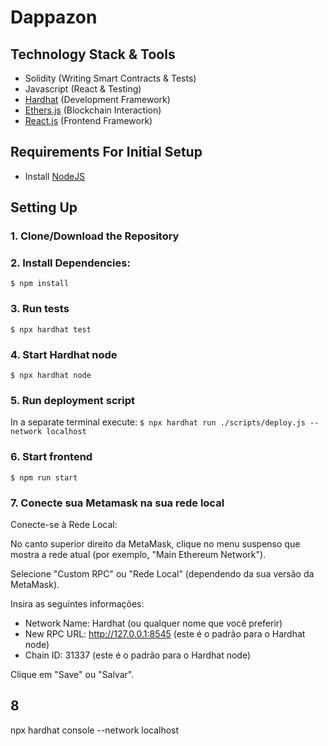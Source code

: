 # Dappazon

## Technology Stack & Tools

- Solidity (Writing Smart Contracts & Tests)
- Javascript (React & Testing)
- [Hardhat](https://hardhat.org/) (Development Framework)
- [Ethers.js](https://docs.ethers.io/v5/) (Blockchain Interaction)
- [React.js](https://reactjs.org/) (Frontend Framework)

## Requirements For Initial Setup
- Install [NodeJS](https://nodejs.org/en/)

## Setting Up
### 1. Clone/Download the Repository

### 2. Install Dependencies:
`$ npm install`


### 3. Run tests
`$ npx hardhat test`

### 4. Start Hardhat node
`$ npx hardhat node`

### 5. Run deployment script
In a separate terminal execute:
`$ npx hardhat run ./scripts/deploy.js --network localhost`

### 6. Start frontend
`$ npm run start`

### 7. Conecte sua Metamask na sua rede local

Conecte-se à Rede Local:

No canto superior direito da MetaMask, clique no menu suspenso que mostra a rede atual (por exemplo, "Main Ethereum Network").

Selecione "Custom RPC" ou "Rede Local" (dependendo da sua versão da MetaMask).

Insira as seguintes informações:
* Network Name: Hardhat (ou qualquer nome que você preferir)
* New RPC URL: http://127.0.0.1:8545 (este é o padrão para o Hardhat node)
* Chain ID: 31337 (este é o padrão para o Hardhat node)

Clique em "Save" ou "Salvar".

## 8

npx hardhat console --network localhost